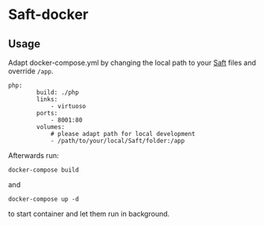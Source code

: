 # Saft-docker

## Usage

Adapt docker-compose.yml by changing the local path to your [Saft](https://github.com/SaftIng/Saft) files and override `/app`.

```
php:
        build: ./php
        links:
            - virtuoso
        ports:
            - 8001:80
        volumes:
            # please adapt path for local development
            - /path/to/your/local/Saft/folder:/app
```

Afterwards run:

```
docker-compose build
```

and

```
docker-compose up -d
```
to start container and let them run in background.
